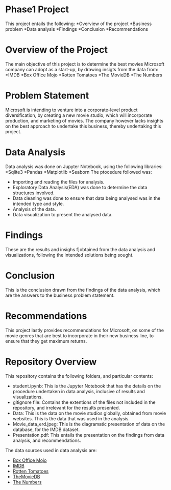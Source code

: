 # Phase1 Project
This project entails the following: 
*Overview of the project
*Business problem
*Data analysis
*Findings
*Conclusion
*Recommendations
# Overview of the Project
The main objective of this project is to determine the best movies Microsoft company can adopt as a start-up, by drawing insigts from the data from: 
*IMDB
*Box Office Mojo
*Rotten Tomatoes
*The MovieDB
*The Numbers
# Problem Statement
Microsoft is intending to venture into a corporate-level product diversification, by creating a new movie studio, which will incorporate production, and marketing of movies. The company however lacks insights on the best approach to undertake this business, thereby undertaking this project.
# Data Analysis
Data analysis was done on Jupyter Notebook, using the following libraries: 
*Sqlite3
*Pandas
*Matplotlib
*Seaborn
The ptocedure followed was:
- Importing and reading the files for analysis.
- Exploratory Data Analysis(EDA) was done to determine the data structures involved.
- Data cleaning was done to ensure that data being analysed was in the intended type and style.
- Analysis of the data.
- Data visualization to present the analysed data.

# Findings
These are the results and insighs f]obtained from the data analysis and visualizations, following the intended solutions being sought.

# Conclusion
This is the conclusion drawn from the findings of the data analysis, which are the answers to the business problem statement.

# Recommendations
This project lastly provides recommendations for Microsoft, on some of the movie genres that are best to incorporate in their new business line, to ensure that they get maximum returns.

# Repository Overview
This repository contains the following folders, and particular contents:
- student.ipynb: This is the Jupyter Notebook that has the details on the procedure undertaken in data analysis, inclusive of results and visualizations.
- gitignore file: Contains the extentions of the files not included in the repository, and irrelevant for the results presented.
- Data: This is the data on the movie studios globally, obtained from movie websites. This is the data that was used in the analysis.
- Movie_data_erd.jpeg: This is the diagramatic presentation of data on the database, for the IMDB dataset.
- Presentation.pdf: This entails the presentation on the findings from data analysis, and recommendations.

The data sources used in data analysis are:
* [Box Office Mojo](https://www.boxofficemojo.com/)
* [IMDB](https://www.imdb.com/)
* [Rotten Tomatoes](https://www.rottentomatoes.com/)
* [TheMovieDB](https://www.themoviedb.org/)
* [The Numbers](https://www.the-numbers.com/)
